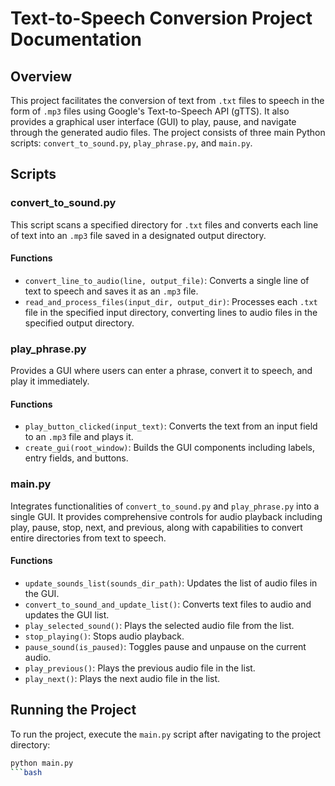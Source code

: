 # Text-to-Speech Conversion Project Documentation

## Overview

This project facilitates the conversion of text from `.txt` files to speech in the form of `.mp3` files using Google's Text-to-Speech API (gTTS). It also provides a graphical user interface (GUI) to play, pause, and navigate through the generated audio files. The project consists of three main Python scripts: `convert_to_sound.py`, `play_phrase.py`, and `main.py`.

## Scripts

### convert_to_sound.py

This script scans a specified directory for `.txt` files and converts each line of text into an `.mp3` file saved in a designated output directory.

#### Functions

- `convert_line_to_audio(line, output_file)`: Converts a single line of text to speech and saves it as an `.mp3` file.
- `read_and_process_files(input_dir, output_dir)`: Processes each `.txt` file in the specified input directory, converting lines to audio files in the specified output directory.

### play_phrase.py

Provides a GUI where users can enter a phrase, convert it to speech, and play it immediately.

#### Functions

- `play_button_clicked(input_text)`: Converts the text from an input field to an `.mp3` file and plays it.
- `create_gui(root_window)`: Builds the GUI components including labels, entry fields, and buttons.

### main.py

Integrates functionalities of `convert_to_sound.py` and `play_phrase.py` into a single GUI. It provides comprehensive controls for audio playback including play, pause, stop, next, and previous, along with capabilities to convert entire directories from text to speech.

#### Functions

- `update_sounds_list(sounds_dir_path)`: Updates the list of audio files in the GUI.
- `convert_to_sound_and_update_list()`: Converts text files to audio and updates the GUI list.
- `play_selected_sound()`: Plays the selected audio file from the list.
- `stop_playing()`: Stops audio playback.
- `pause_sound(is_paused)`: Toggles pause and unpause on the current audio.
- `play_previous()`: Plays the previous audio file in the list.
- `play_next()`: Plays the next audio file in the list.

## Running the Project

To run the project, execute the `main.py` script after navigating to the project directory:

```bash
python main.py
```bash
